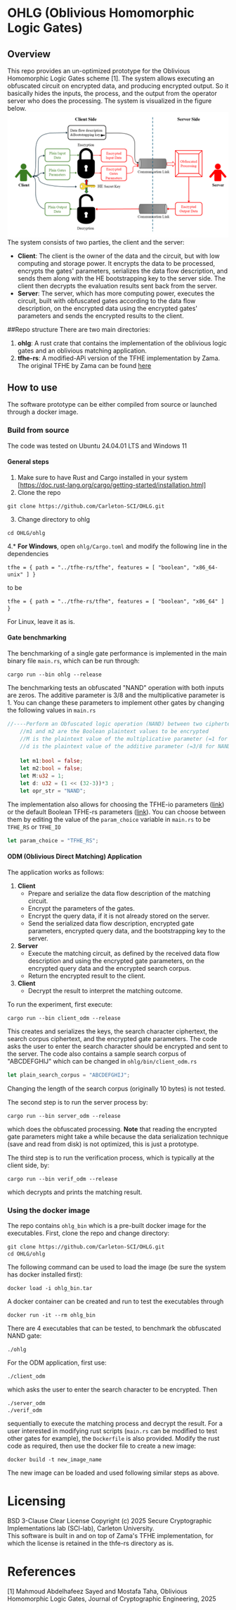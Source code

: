# OHLG (Oblivious Homomorphic Logic Gates)
## Overview
This repo provides an un-optimized prototype for the Oblivious Homomorphic Logic Gates scheme [1]. The system allows executing an obfuscated circuit on encrypted data, and producing encrypted output. So it basically hides the inputs, the process, and the output from the operator server who does the processing. The system is visualized in the figure below.
![System Overview figure](Sys_overview.png)
The system consists of two parties, the client and the server:  
* **Client**: The client is the owner of the data and the circuit, but with low computing and storage power. It encrypts the data to be processed, encrypts the gates' parameters, serializes the data flow description, and sends them along with the HE bootstrapping key to the server side. The client then decrypts the evaluation results sent back from the server.
* **Server**: The server, which has more computing power, executes the circuit, built with obfuscated gates according to the data flow description, on the encrypted data using the encrypted gates' parameters and sends the encrypted results to the client.

##Repo structure
There are two main directories:
1. **ohlg**: A rust crate that contains the implementation of the oblivious logic gates and an oblivious matching application.
2. **tfhe-rs**: A modified-APi version of the TFHE implementation by Zama. The original TFHE by Zama can be found [here](https://github.com/zama-ai/tfhe-rs "Zama TFHE-rs")

## How to use  
The software prototype can be either compiled from source or launched through a docker image.

### Build from source
The code was tested on Ubuntu 24.04.01 LTS and Windows 11
#### General steps
1. Make sure to have Rust and Cargo installed in your system [https://doc.rust-lang.org/cargo/getting-started/installation.html]
2. Clone the repo
```
git clone https://github.com/Carleton-SCI/OHLG.git
```
3. Change directory to ohlg
```
cd OHLG/ohlg
```
4.* **For Windows**, open ```ohlg/Cargo.toml``` and modify the following line in the dependencies
```
tfhe = { path = "../tfhe-rs/tfhe", features = [ "boolean", "x86_64-unix" ] }
```
to be
```
tfhe = { path = "../tfhe-rs/tfhe", features = [ "boolean", "x86_64" ] }
```
For Linux, leave it as is.

#### Gate benchmarking
The benchmarking of a single gate performance is implemented in the main binary file ```main.rs```, which can be run through:
```
cargo run --bin ohlg --release
```
The benchmarking tests an obfuscated "NAND" operation with both inputs are zeros. The additive parameter is 3/8 and the multiplicative parameter is 1. You can change these parameters to implement other gates by changing the following values in ```main.rs```
```Rust
//----Perform an Obfuscated logic operation (NAND) between two ciphertexts----
    //m1 and m2 are the Boolean plaintext values to be encrypted
    //M is the plaintext value of the multiplicative parameter (=1 for NAND operation)
    //d is the plaintext value of the additive parameter (=3/8 for NAND operation)
    
    let m1:bool = false;
    let m2:bool = false;
    let M:u32 = 1;
    let d: u32 = (1 << (32-3))*3 ;
    let opr_str = "NAND";
```
The implementation also allows for choosing the TFHE-io parameters ([link](https://tfhe.github.io/tfhe/security_and_params.html)) or the default Boolean TFHE-rs parameters ([link](https://github.com/zama-ai/tfhe-rs)). You can choose between them by editing the value of the ```param_choice``` variable in ```main.rs``` to be ```TFHE_RS``` or ```TFHE_IO```
```Rust
let param_choice = "TFHE_RS";
```
#### ODM (Oblivious Direct Matching) Application
The application works as follows:
1. **Client**
   * Prepare and serialize the data flow description of the matching circuit.
   * Encrypt the parameters of the gates.
   * Encrypt the query data, if it is not already stored on the server.
   * Send the serialized data flow description, encrypted gate parameters, encrypted query data, and the bootstrapping key to the server.
2. **Server**
   * Execute the matching circuit, as defined by the received data flow description and using the encrypted gate parameters, on the encrypted query data and the encrypted search corpus.
   * Return the encrypted result to the client.
3. **Client**
   * Decrypt the result to interpret the matching outcome.

To run the experiment, first execute:
```
cargo run --bin client_odm --release
```
This creates and serializes the keys, the search character ciphertext, the search corpus ciphertext, and the encrypted gate parameters. The code asks the user to enter the search character should be encrypted and sent to the server. The code also contains a sample search corpus of "ABCDEFGHIJ" which can be changed in ```ohlg/bin/client_odm.rs```
```Rust
let plain_search_corpus = "ABCDEFGHIJ";
```
Changing the length of the search corpus (originally 10 bytes) is not tested.  

The second step is to run the server process by:
```
cargo run --bin server_odm --release
```
which does the obfuscated processing. **Note** that reading the encrypted gate parameters might take a while because the data serialization technique (save and read from disk) is not optimized, this is just a prototype.

The third step is to run the verification process, which is typically at the client side, by:
```
cargo run --bin verif_odm --release
```
which decrypts and prints the matching result.


### Using the docker image
The repo contains ```ohlg_bin``` which is a pre-built docker image for the executables. First, clone the repo and change directory:
```
git clone https://github.com/Carleton-SCI/OHLG.git
cd OHLG/ohlg
```
The following command can be used to load the image (be sure the system has docker installed first):
```
docker load -i ohlg_bin.tar
```
A docker container can be created and run to test the executables through
```
docker run -it --rm ohlg_bin
```
There are 4 executables that can be tested, to benchmark the obfuscated NAND gate:
```
./ohlg
```
For the ODM application, first use:
```
./client_odm
```
which asks the user to enter the search character to be encrypted. Then
```
./server_odm
./verif_odm
```
sequentially to execute the matching process and decrypt the result.
For a user interested in modifying rust scripts (```main.rs``` can be modified to test other gates for example), the ```Dockerfile``` is also provided. Modify the rust code as required, then use the docker file to create a new image:
```
docker build -t new_image_name
```
The new image can be loaded and used following similar steps as above.

# Licensing
BSD 3-Clause Clear License
Copyright (c) 2025 Secure Cryptographic Implementations lab (SCI-lab), Carleton University.  
This software is built in and on top of Zama's TFHE implementation, for which the license is retained in the thfe-rs directory as is.


# References
[1] Mahmoud Abdelhafeez Sayed and Mostafa Taha, Oblivious Homomorphic Logic Gates, Journal of Cryptographic Engineering, 2025
